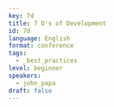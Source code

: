 ```yaml
---
key: 7d
title: 7 D's of Development
id: 7d
language: English
format: conference
tags:
  - _best_practices
level: beginner
speakers:
  - john_papa
draft: false
---
```

